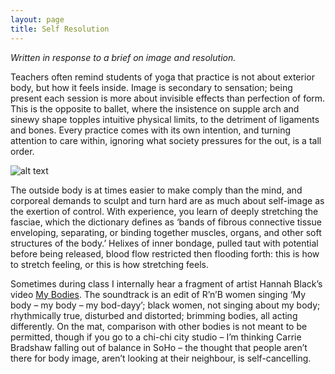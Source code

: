 ```yaml
---
layout: page
title: Self Resolution
---
```


_Written in response to a brief on image and resolution._

Teachers often remind students of yoga that practice is not about exterior body, but how it feels inside. Image is secondary to sensation; being present each session is more about invisible effects than perfection of form. This is the opposite to ballet, where the insistence on supple arch and sinewy shape topples intuitive physical limits, to the detriment of ligaments and bones. Every practice comes with its own intention, and turning attention to care within, ignoring what society pressures for the out, is a tall order.

![alt text](../assets/img/test.png)

The outside body is at times easier to make comply than the mind, and corporeal demands to sculpt and turn hard are as much about self-image as the exertion of control. With experience, you learn of deeply stretching the fasciae, which the dictionary defines as ‘bands of fibrous connective tissue enveloping, separating, or binding together muscles, organs, and other soft structures of the body.’ Helixes of inner bondage, pulled taut with potential before being released, blood flow restricted then flooding forth: this is how to stretch feeling, or this is how stretching feels.

Sometimes during class I internally hear a fragment of artist Hannah Black’s video <a href="">My Bodies</a>. The soundtrack is an edit of R’n’B women singing ‘My body – my body – my bod-dayy’; black women, not singing about my body; rhythmically true, disturbed and distorted; brimming bodies, all acting differently. On the mat, comparison with other bodies is not meant to be permitted, though if you go to a chi-chi city studio – I’m thinking Carrie Bradshaw falling out of balance in SoHo – the thought that people aren’t there for body image, aren’t looking at their neighbour, is self-cancelling.